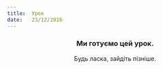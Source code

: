 ```yaml
---
title:  Урок
date:   23/12/2016
---
```


### <center>Ми готуємо цей урок.</center>
<center>Будь ласка, зайдіть пізніше.</center>
